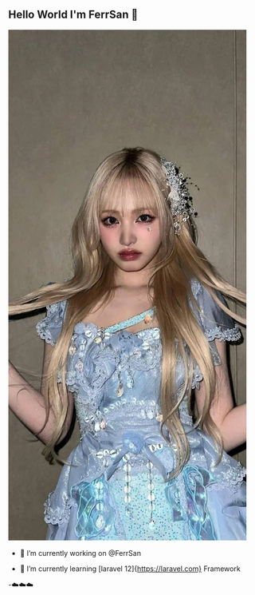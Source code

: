 ## Hello World I'm FerrSan 👋

![FerrSan X IvLizz](img/ivliz.jpeg)

<!--
**FerrSan/FerrSan** is a ✨ _special_ ✨ repository because its `README.md` (this file) appears on your GitHub profile.

Here are some ideas to get you started:

- 🌱 I’m currently learning ...
- 👯 I’m looking to collaborate on ...
- 🤔 I’m looking for help with ...
- 💬 Ask me about ...
- 📫 How to reach me: ...
- 😄 Pronouns: ...
- ⚡ Fun fact: ...
-->

- 🔭 I’m currently working on @FerrSan

- 🌱 I’m currently learning [laravel 12]{https://laravel.com} Framework

-☁️☁️☁️


